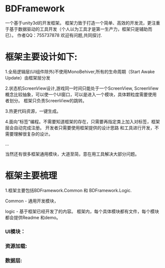 # BDFramework
一个基于unity3d的开发框架。
框架力致于打造一个简单、高效的开发流，更注重于基于数据驱动的工具开发（个人以为工具才是第一生产力，框架只是辅助而已）。
作者QQ：755737878 欢迎有问题,共同探讨.
# 框架主要设计如下:
1.全局逻辑层(UI组件除外)不使用MonoBehiver,所有的生命周期（Start Awake Update）由框架层分发

2.状态机ScreenView设计,游戏同一时间只能处于一个ScreenView,
   ScreenView概念比较抽象，可以使一个UI窗口，可以是进入一个模块，具体颗粒度需要使用者划分。
   框架只负责ScreenView的跳转。

3.热更代码资源，一键生成。

4.面向“标签”编程。不需要知道框架的存在，只需要再指定类上加入对标签，框架层会自动完成注册。
开发者只需要使用框架提供的设计思路 和工具进行开发，不需要理解很复杂的设计。

 ...

当然还有很多框架通用模块，大道至简，意在用工具解决大部分问题。
   

# 框架主要梳理


1.框架主要包括BDFramework.Common 和 BDFramework.Logic.

Common - 通用开发模块，

logic  - 基于框架已经开发了的内容。
框架内，每个具体模块都有文件，每个模块都会提供Readme 和demo。
 ### UI模块：
 ### 资源加载:
 ### 数据层:
